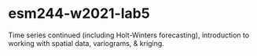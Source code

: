 # esm244-w2021-lab5
Time series continued (including Holt-Winters forecasting), introduction to working with spatial data, variograms, &amp; kriging.

